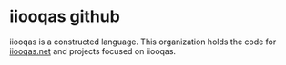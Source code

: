 # iiooqas github

iiooqas is a constructed language.
This organization holds the code for [iiooqas.net](http://iiooqas.net) and projects focused on iiooqas.
